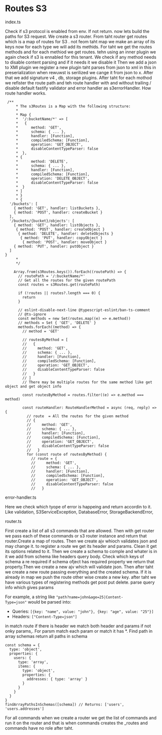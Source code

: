 # Routes S3

index.ts

Check if s3 protocol is enabled from env. If not return. 
now lets build the paths for S3 request. We create a s3 router. From taht router get routes which is a map of routes for S3 . not feom taht map we make an array of its keys now for each type we will add its methids. For taht we get the routes methods and for each methiod we get routes. tehn using an inner plugin we again check if s3 is ennabled for this tenant. We check if any method needs to disable content parsing and if it needs it we disable it Then we add a json to XMl plugin we register a new plugin taht parses from json to xml in this in preserialization when rewuwst is serilized we cange it from json to x. After that we add signature v4 , db, storage plugins. After taht for each mothod we refister the route path and teh route handler with and without trailing / disable default fastify validator and error handler as s3errorHandler. How route handler works.  

```tsx
 /**
     * The s3Routes is a Map with the following structure:
     *
     * Map {
     *  '/:bucketName/*' => [
     *   {
     *      method: 'GET',
     *      schema: { ... },
     *      handler: [Function],
     *      compiledSchema: [Function],
     *      operation: 'GET_OBJECT',
     *      disableContentTypeParser: false
     *  },
     * {
     *      method: 'DELETE',
     *      schema: { ... },
     *      handler: [Function],
     *      compiledSchema: [Function],
     *      operation: 'DELETE_OBJECT',
     *      disableContentTypeParser: false
     *  }
     * ]
     * }
     * {
  '/buckets': [
    { method: 'GET', handler: listBuckets },
    { method: 'POST', handler: createBucket }
  ],
  '/buckets/{bucket}/objects': [
    { method: 'GET', handler: listObjects },
     { method: 'POST', handler: createObject }
      { method: 'DELETE', handler: deleteObjects }
       { method: 'PUT', handler: copyObject }
        { method: 'POST', handler: moveObject }
    { method: 'PUT', handler: putObject }
  ]
}
     * 
     */

    Array.from(s3Routes.keys()).forEach((routePath) => {
      // routePath = '/:bucketName/*'
      // Get all the routes for the given routePath
      const routes = s3Routes.get(routePath)

      if (!routes || routes?.length === 0) {
        return
      }

      // eslint-disable-next-line @typescript-eslint/ban-ts-comment
      // @ts-ignore
      const methods = new Set(routes.map((e) => e.method))
      // methods = Set { 'GET', 'DELETE' }
      methods.forEach((method) => {
        // method = 'GET'

        // routesByMethod = [
        //   {
        //     method: 'GET',
        //     schema: { ... },
        //     handler: [Function],
        //     compiledSchema: [Function],
        //     operation: 'GET_OBJECT',
        //     disableContentTypeParser: false
        //   }
        // ]
        // There may be multiple routes for the same method like get object and get object info

        const routesByMethod = routes.filter((e) => e.method === method)

        const routeHandler: RouteHandlerMethod = async (req, reply) => {
          // route  = All the routes for the given method
          // {
          //     method: 'GET',
          //     schema: { ... },
          //     handler: [Function],
          //     compiledSchema: [Function],
          //     operation: 'GET_OBJECT',
          //     disableContentTypeParser: false
          //   }
          for (const route of routesByMethod) {
            // route = {
            //     method: 'GET',
            //     schema: { ... },
            //     handler: [Function],
            //     compiledSchema: [Function],
            //     operation: 'GET_OBJECT',
            //     disableContentTypeParser: false
            //   }

```

error-handler.ts

Here we check which tyope of error is happeing and return accordin to it. Like validation, S3ServiceException, DatabaseError, StorageBackendError, 

router.ts

First create a list of all s3 commands that are allowed. Then with get router we pass each of these commands or s3 router instance and return that router.Create a map of routes. Then we create ajv whioch validates json and may change it. to register a route we get its header and params. Clean it get its options related to it. Then we create a schema to comple and whater is in it we add from schema like headers query body. Check which keys of schema a re required if schema ofject has required property we return that property.Then we create a new ajv which will validate json. Then after taht we create a new route passing everything and the created schema. If it is already in map we push the route other wise create a new key. after taht we have various types of registering methods get post put delete. parse query info which gives params 

For example, a string like `"path?name=john&age=25|Content-Type=json"` would be parsed into:

- Queries: `[{key: "name", value: "john"}, {key: "age", value: "25"}]`
- Headers: `["Content-Type=json"]`

in match route if there is header we match both header and params if not onky params,. 
For parsm match each param or match it has *. Find path in array schemas return all paths in schema 

```tsx
const schema = {
  type: 'object',
  properties: {
    users: {
      type: 'array',
      items: {
        type: 'object',
        properties: {
          addresses: { type: 'array' }
        }
      }
    }
  }
}
findArrayPathsInSchemas([schema]) // Returns: ['users', 'users.addresses']
```

For all commands when we create a router we get the list of commands and run it on the router and that is when commands creates the _routes and commands have no role after taht.